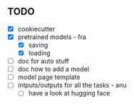 ## TODO
- [x] cookiecutter 
- [x] pretrained models - fra
  - [x] saving
  - [x] loading 
- [ ] doc for auto stuff
- [ ] doc how to add a model
- [ ] model page template
- [ ] intputs/outputs for all the tasks - anu
  - [ ] have a look at hugging face

